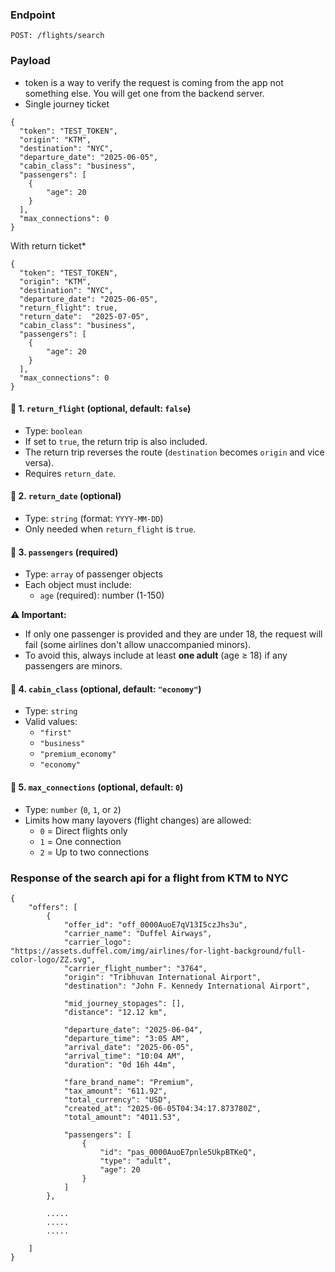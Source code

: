 ### Endpoint
```
POST: /flights/search
```

### Payload
- token is a way to verify the request is coming from the app not something else. You will get one from the backend server.
- Single journey ticket
```
{
  "token": "TEST_TOKEN",
  "origin": "KTM",
  "destination": "NYC",
  "departure_date": "2025-06-05",
  "cabin_class": "business",
  "passengers": [
    {
        "age": 20
    }
  ],
  "max_connections": 0
}
```
With return ticket*
```
{
  "token": "TEST_TOKEN",
  "origin": "KTM",
  "destination": "NYC",
  "departure_date": "2025-06-05",
  "return_flight": true,
  "return_date":  "2025-07-05",
  "cabin_class": "business",
  "passengers": [
    {
        "age": 20
    }
  ],
  "max_connections": 0
}
```
#### 🔁 1. `return_flight` (optional, default: `false`)
- Type: `boolean`
- If set to `true`, the return trip is also included.
- The return trip reverses the route (`destination` becomes `origin` and vice versa).
- Requires `return_date`.

#### 📅 2. `return_date` (optional)
- Type: `string` (format: `YYYY-MM-DD`)
- Only needed when `return_flight` is `true`.

#### 👤 3. `passengers` (required)
- Type: `array` of passenger objects
- Each object must include:
  - `age` (required): number (1-150)

**⚠️ Important:**
- If only one passenger is provided and they are under 18, the request will fail (some airlines don't allow unaccompanied minors).
- To avoid this, always include at least **one adult** (age ≥ 18) if any passengers are minors.

#### 💺 4. `cabin_class` (optional, default: `"economy"`)
- Type: `string`
- Valid values:
  - `"first"`
  - `"business"`
  - `"premium_economy"`
  - `"economy"`

#### 🔁 5. `max_connections` (optional, default: `0`)
- Type: `number` (`0`, `1`, or `2`)
- Limits how many layovers (flight changes) are allowed:
  - `0` = Direct flights only
  - `1` = One connection
  - `2` = Up to two connections

### Response of the search api for a flight from KTM to NYC
```
{
    "offers": [
        {
            "offer_id": "off_0000AuoE7qV13I5czJhs3u",
            "carrier_name": "Duffel Airways",
            "carrier_logo": "https://assets.duffel.com/img/airlines/for-light-background/full-color-logo/ZZ.svg",
            "carrier_flight_number": "3764",
            "origin": "Tribhuvan International Airport",
            "destination": "John F. Kennedy International Airport",

            "mid_journey_stopages": [],
            "distance": "12.12 km",

            "departure_date": "2025-06-04",
            "departure_time": "3:05 AM",
            "arrival_date": "2025-06-05",
            "arrival_time": "10:04 AM",
            "duration": "0d 16h 44m",

            "fare_brand_name": "Premium",
            "tax_amount": "611.92",
            "total_currency": "USD",
            "created_at": "2025-06-05T04:34:17.873780Z",
            "total_amount": "4011.53",

            "passengers": [
                {
                    "id": "pas_0000AuoE7pnle5UkpBTKeQ",
                    "type": "adult",
                    "age": 20
                }
            ]
        },

        .....
        .....
        .....

    ]
}
```

